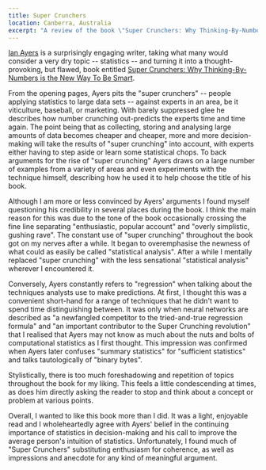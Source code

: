 ```yaml
---
title: Super Crunchers
location: Canberra, Australia
excerpt: "A review of the book \"Super Crunchers: Why Thinking-By-Numbers is the New Way To Be Smart\" by Ian Ayers."
---
```


[Ian Ayers][] is a surprisingly engaging writer, taking what many would consider a very dry topic -- statistics -- and turning it into a thought-provoking, but flawed, book entitled [Super Crunchers: Why Thinking-By-Numbers is the New Way To Be Smart][sc].

[Ian Ayers]: http://islandia.law.yale.edu/ayers/indexhome.htm
[sc]: http://www.randomhouse.com/bantamdell/supercrunchers/

From the opening pages, Ayers pits the "super crunchers" -- people applying statistics to large data sets -- against experts in an area, be it viticulture, baseball, or marketing. With barely suppressed glee he describes how number crunching out-predicts the experts time and time again. The point being that as collecting, storing and analysing large amounts of data becomes cheaper and cheaper, more and more decision-making will take the results of "super crunching" into account, with experts either having to step aside or learn some statistical chops. To back arguments for the rise of "super crunching" Ayers draws on a large number of examples from a variety of areas and even experiments with the technique himself, describing how he used it to help choose the title of his book. 

Although I am more or less convinced by Ayers' arguments I found myself questioning his credibility in several places during the book. I think the main reason for this was due to the tone of the book occasionally crossing the fine line separating "enthusiastic, popular account" and "overly simplistic, gushing rave". The constant use of "super crunching" throughout the book got on my nerves after a while. It began to overemphasise the newness of what could as easily be called "statistical analysis". After a while I mentally replaced "super crunching" with the less sensational "statistical analysis" wherever I encountered it.

Conversely, Ayers constantly refers to "regression" when talking about the techniques analysts use to make predictions. At first, I thought this was a convenient short-hand for a range of techniques that he didn't want to spend time distinguishing between. It was only when neural networks are described as "a newfangled competitor to the tried-and-true regression formula" and "an important contributor to the Super Crunching revolution" that I realised that Ayers may not know as much about the nuts and bolts of computational statistics as I first thought. This impression was confirmed when Ayers later confuses "summary statistics" for "sufficient statistics" and talks tautologically of "binary bytes".

Stylistically, there is too much foreshadowing and repetition of topics throughout the book for my liking. This feels a little condescending at times, as does him directly asking the reader to stop and think about a concept or problem at various points. 

Overall, I wanted to like this book more than I did. It was a light, enjoyable read and I wholeheartedly agree with Ayers' belief in the continuing importance of statistics in decision-making and his call to improve the average person's intuition of statistics. Unfortunately, I found much of "Super Crunchers" substituting enthusiasm for coherence, as well as impressions and anecdote for any kind of meaningful argument. 

